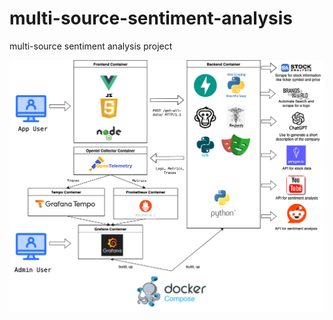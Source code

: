 # multi-source-sentiment-analysis
multi-source sentiment analysis project

![Test Image 6](/images/stock-analyzer-with-observability.drawio.png)